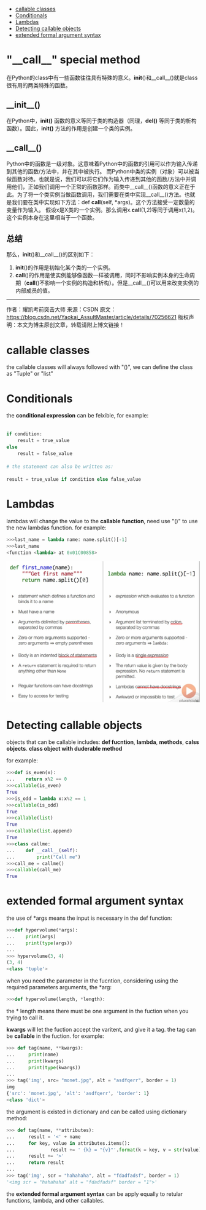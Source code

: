 - [callable classes](#callable-classes)
- [Conditionals](#conditionals)
- [Lambdas](#lambdas)
- [Detecting callable objects](#detecting-callable-objects)
- [extended formal argument syntax](#extended-formal-argument-syntax)
 # "\_\_call_\_\" special method
在Python的class中有一些函数往往具有特殊的意义。__init__()和__call__()就是class很有用的两类特殊的函数。

## \_\_init__()
在Python中，**__init__()** 函数的意义等同于类的构造器（同理，**__del__()** 等同于类的析构函数）。因此，**__init__()** 方法的作用是创建一个类的实例。

## \_\_call__()
Python中的函数是一级对象。这意味着Python中的函数的引用可以作为输入传递到其他的函数/方法中，并在其中被执行。
而Python中类的实例（对象）可以被当做函数对待。也就是说，我们可以将它们作为输入传递到其他的函数/方法中并调用他们，正如我们调用一个正常的函数那样。而类中__call__()函数的意义正在于此。为了将一个类实例当做函数调用，我们需要在类中实现__call__()方法。也就是我们要在类中实现如下方法：def __call__(self, *args)。这个方法接受一定数量的变量作为输入。 
假设x是X类的一个实例。那么调用x.__call__(1,2)等同于调用x(1,2)。这个实例本身在这里相当于一个函数。

## 总结
那么，__init__()和__call__()的区别如下： 
1. __init__()的作用是初始化某个类的一个实例。 
2. __call__()的作用是使实例能够像函数一样被调用，同时不影响实例本身的生命周期（__call__()不影响一个实例的构造和析构）。但是__call__()可以用来改变实例的内部成员的值。
--------------------- 
作者：耀凯考前突击大师 
来源：CSDN 
原文：https://blog.csdn.net/Yaokai_AssultMaster/article/details/70256621 
版权声明：本文为博主原创文章，转载请附上博文链接！

# callable classes
the callable classes will always followed with "()", we can define the class as "Tuple" or "list"

# Conditionals

the **conditional expression** can be felxible, for example:
```python

if condition:
    result = true_value
else
    result = false_value

# the statement can also be written as:

result = true_value if condition else false_value

```

# Lambdas
lambdas will change the value to the **callable function**, need use "()" to use the new lambdas function.
for example:
```python
>>>last_name = lambda name: name.split()[-1]
>>>last_name
<function <lambda> at 0x01C00858>
```
![lambda](./images/lambda.png)

# Detecting callable objects
objects that can be callable includes: **def fucntion**, **lambda**, **methods**, **calss objects**. **class object with duderable method**

for example:
```python
>>>def is_even(x):
...    return x%2 == 0
>>>callable(is_even)
True
>>>is_odd = lambda x:x%2 == 1
>>>callable(is_odd)
True
>>>callable(list)
True
>>>callable(list.append)
True
>>>class callme:
...    def __call__(self):
...        print("Call me")
>>>call_me = callme()
>>>callable(call_me)
True
```

# extended formal argument syntax
the use of *args means the input is necessary in the def function:
```python
>>>def hypervolume(*args):
...    print(args)
...    print(type(args))
...
>>> hypervolume(3, 4)
(3, 4)
<class 'tuple'>
```
when you need the parameter in the fucntion, considering using the required parameters arguments, the *arg:
```python
>>>def hypervolume(length, *length):
```
the * length means there must be one argument in the fuction when you trying to call it.

**kwargs** will let the fuction accept the varitent, and give it a tag. the tag can be **callable** in the fuction.
for example:
```python
>>> def tag(name, **kwargs):
...     print(name)
...     print(kwargs)  
...     print(type(kwargs))
...
>>> tag('img', src= "monet.jpg", alt = "asdfqerr", border = 1)
img
{'src': 'monet.jpg', 'alt': 'asdfqerr', 'border': 1}
<class 'dict'>
```
the argument is existed in dictionary and can be called using dictionary method:
```python
>>> def tag(name, **attributes):
...     result = '<' + name 
...     for key, value in attributes.items():
...             result += ' {k} = "{v}"'.format(k = key, v = str(value))
...     result += '>'
...     return result
... 
>>> tag('img', scr = "hahahaha", alt = "fdadfadsf", border = 1) 
'<img scr = "hahahaha" alt = "fdadfadsf" border = "1">'
```
the **extended formal argument syntax** can be apply equally to retular functions, lambda, and other callables.
